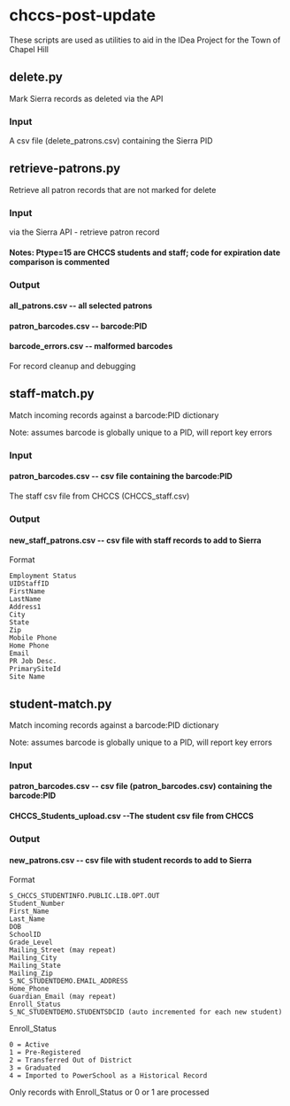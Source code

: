 # chccs-post-update
These scripts are used as utilities to aid in the IDea Project for the Town of Chapel Hill

## delete.py
Mark Sierra records as deleted via the API
### Input 
A csv file (delete_patrons.csv) containing the Sierra PID

## retrieve-patrons.py
Retrieve all patron records that are not marked for delete

### Input
via the Sierra API - retrieve patron record

#### Notes: Ptype=15 are CHCCS students and staff; code for expiration date comparison is commented

### Output
#### all_patrons.csv  -- all selected patrons
#### patron_barcodes.csv -- barcode:PID
#### barcode_errors.csv -- malformed barcodes 
For record cleanup and debugging


## staff-match.py
Match incoming records against a barcode:PID dictionary

Note: assumes barcode is globally unique to a PID, will report key errors
### Input
#### patron_barcodes.csv -- csv file containing the barcode:PID
The staff csv file from CHCCS (CHCCS_staff.csv)
### Output
#### new_staff_patrons.csv -- csv file with staff records to add to Sierra
Format
```
Employment Status
UIDStaffID
FirstName
LastName
Address1
City
State
Zip
Mobile Phone
Home Phone
Email
PR Job Desc.
PrimarySiteId
Site Name
```
## student-match.py
Match incoming records against a barcode:PID dictionary

Note: assumes barcode is globally unique to a PID, will report key errors
### Input
#### patron_barcodes.csv -- csv file (patron_barcodes.csv) containing the barcode:PID
#### CHCCS_Students_upload.csv --The student csv file from CHCCS

### Output
#### new_patrons.csv -- csv file with student records to add to Sierra
Format
```
S_CHCCS_STUDENTINFO.PUBLIC.LIB.OPT.OUT
Student_Number
First_Name
Last_Name
DOB
SchoolID
Grade_Level
Mailing_Street (may repeat)
Mailing_City
Mailing_State
Mailing_Zip
S_NC_STUDENTDEMO.EMAIL_ADDRESS
Home_Phone
Guardian_Email (may repeat)
Enroll_Status
S_NC_STUDENTDEMO.STUDENTSDCID (auto incremented for each new student)
```

Enroll_Status
```
0 = Active
1 = Pre-Registered
2 = Transferred Out of District
3 = Graduated
4 = Imported to PowerSchool as a Historical Record
```
Only records with Enroll_Status or 0 or 1 are processed